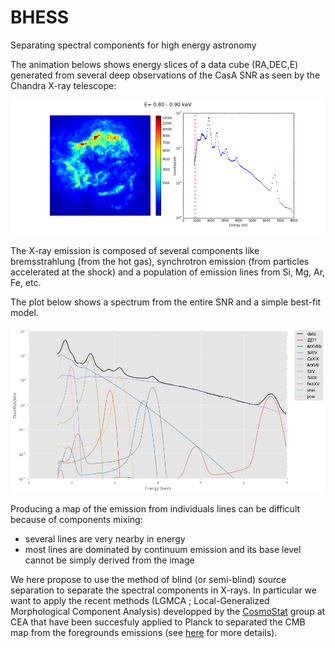 # BHESS
Separating spectral components for high energy astronomy

The animation belows shows energy slices of a data cube (RA,DEC,E) generated from several deep observations of the CasA SNR as seen by the Chandra X-ray telescope:

![](CasA_movie.gif)


The X-ray emission is composed of several components like bremsstrahlung (from the hot gas), synchrotron emission (from particles accelerated at the shock) and a population of emission lines from Si, Mg, Ar, Fe, etc.

The plot below shows a spectrum from the entire SNR and a simple best-fit model.

![](Spectral_model.png)

Producing a map of the emission from individuals lines can be difficult because of components mixing:
- several lines are very nearby in energy
- most lines are dominated by continuum emission and its base level cannot be simply derived from the image

We here propose to use the method of blind (or semi-blind) source separation to separate the spectral components in X-rays. 
In particular we want to apply the recent methods (LGMCA ; Local-Generalized Morphological Component Analysis) developped by the [CosmoStat](http://www.cosmostat.org/) group at CEA that have been succesfuly applied to Planck to separated the CMB map from the foregrounds emissions (see [here](http://www.cosmostat.org/research/cmb/planck_wpr2/) for more details).
